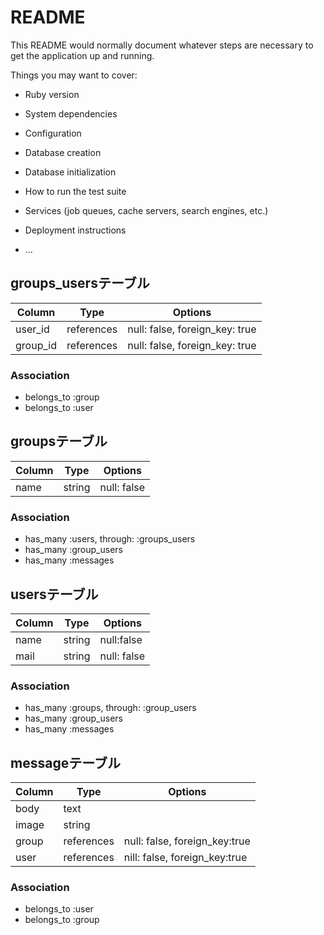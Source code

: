 # README

This README would normally document whatever steps are necessary to get the
application up and running.

Things you may want to cover:

* Ruby version

* System dependencies

* Configuration

* Database creation

* Database initialization

* How to run the test suite

* Services (job queues, cache servers, search engines, etc.)

* Deployment instructions

* ...

## groups_usersテーブル

|Column|Type|Options|
|------|----|-------|
|user_id|references|null: false, foreign_key: true|
|group_id|references|null: false, foreign_key: true|

### Association
- belongs_to :group
- belongs_to :user

## groupsテーブル

|Column|Type|Options|
|------|----|-------|
|name|string|null: false|

### Association
- has_many :users, through: :groups_users
- has_many :group_users
- has_many :messages

## usersテーブル
|Column|Type|Options|
|------|----|-------|
|name|string|null:false|
|mail|string|null: false|

### Association
- has_many :groups, through: :group_users
- has_many :group_users
- has_many :messages

## messageテーブル
|Column|Type|Options|
|------|----|-------|
|body|text||
|image|string||
|group|references|null: false, foreign_key:true|
|user|references|nill: false, foreign_key:true|

### Association
- belongs_to :user
- belongs_to :group